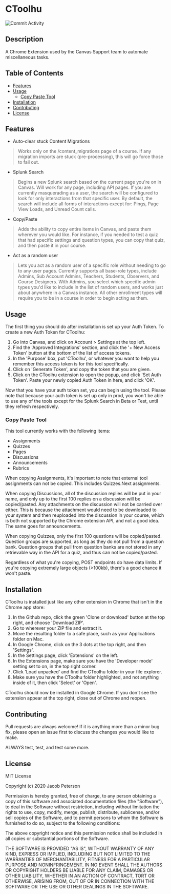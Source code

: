 # CToolhu

![Commit Activity](https://img.shields.io/github/commit-activity/m/Bounty556/Ctoolhu?style=flat-square)

## Description

A Chrome Extension used by the Canvas Support team to automate miscellaneous tasks.

## Table of Contents

- [Features](#features)
- [Usage](#usage)
  * [Copy Paste Tool](#copy-paste-tool)
- [Installation](#installation)
- [Contributing](#contributing)
- [License](#license)

## Features

* Auto-clear stuck Content Migrations
> Works only on the /content_migrations page of a course. If any migration imports are stuck (pre-processing), this will go force those to fail out.
* Splunk Search
> Begins a new Splunk search based on the current page you're on in Canvas. Will work for any page, including API pages. If you are currently masquerading as a user, the search will be configured to look for only interactions from that specific user. By default, the search will include all forms of interactions except for: Pings, Page View Loads, and Unread Count calls.
* Copy/Paste
> Adds the ability to copy entire items in Canvas, and paste them wherever you would like. For instance, if you needed to test a quiz that had specific settings and question types, you can copy that quiz, and then paste it in your course.
* Act as a random user
> Lets you act as a random user of a specific role without needing to go to any user pages. Currently supports all base-role types, include Admins, Sub Account Admins, Teachers, Students, Observers, and Course Designers. With Admins, you select which specific admin types you'd like to include in the list of random users, and works just about anywhere in a Canvas instance. All other enrollment types will require you to be in a course in order to begin acting as them.

## Usage

The first thing you should do after installation is set up your Auth Token. To create a new Auth Token for CToolhu:
1. Go into Canvas, and click on Account > Settings at the top left.
2. Find the 'Approved Integrations' section, and click the '+ New Access Token' button at the bottom of the list of access tokens.
3. In the 'Purpose' box, put 'CToolhu', or whatever you want to help you remember this access token is for this tool specifically.
4. Click on 'Generate Token', and copy the token that you are given.
5. Click on the CToolhu extension to open the popup, and click 'Set Auth Token'. Paste your newly copied Auth Token in here, and click 'OK'.

Now that you have your auth token set, you can begin using the tool. Please note that because your auth token is set up only in prod, you won't be able to use any of the tools except for the Splunk Search in Beta or Test, until they refresh respectively.

### Copy Paste Tool

This tool currently works with the following items:
- Assignments
- Quizzes
- Pages
- Discussions
- Announcements
- Rubrics

When copying Assignments, it's important to note that external tool assignments can not be copied. This includes Quizzes.Next assignments.

When copying Discussions, all of the discussion replies will be put in your name, and only up to the first 100 replies on a discussion will be copied/pasted. Any attachments on the discussion will not be carried over either. This is because the attachment would need to be downloaded to your system and then reuploaded into the discussion in your course, which is both not supported by the Chrome extension API, and not a good idea. The same goes for announcements.

When copying Quizzes, only the first 100 questions will be copied/pasted. Question groups are supported, as long as they do not pull from a question bank. Question groups that pull from question banks are not stored in any retrievable way in the API for a quiz, and thus can not be copied/pasted.

Regardless of what you're copying, POST endpoints do have data limits. If you're copying extremely large objects (>100kb), there's a good chance it won't paste.

## Installation

CToolhu is installed just like any other extension in Chrome that isn't in the Chrome app store:
1. In the Github repo, click the green 'Clone or download' button at the top right, and choose 'Download ZIP'.
2. Go to wherever your ZIP file and extract it.
3. Move the resulting folder to a safe place, such as your Applications folder on Mac.
4. In Google Chrome, click on the 3 dots at the top right, and then 'Settings'.
5. In the Settings page, click 'Extensions' on the left.
6. In the Extensions page, make sure you have the 'Developer mode' setting set to on, in the top right corner.
7. Click 'Load unpacked' and find the CToolhu folder in your file explorer.
8. Make sure you have the CToolhu folder highlighted, and not anything inside of it, then click 'Select' or 'Open'.

CToolhu should now be installed in Google Chrome. If you don't see the extension appear at the top right, close out of Chrome and reopen.

## Contributing

Pull requests are always welcome! If it is anything more than a minor bug fix, please open an issue first to discuss the changes you would like to make.

ALWAYS test, test, and test some more.

## License

MIT License

Copyright (c) 2020 Jacob Peterson

Permission is hereby granted, free of charge, to any person obtaining a copy
of this software and associated documentation files (the "Software"), to deal
in the Software without restriction, including without limitation the rights
to use, copy, modify, merge, publish, distribute, sublicense, and/or sell
copies of the Software, and to permit persons to whom the Software is
furnished to do so, subject to the following conditions:

The above copyright notice and this permission notice shall be included in all
copies or substantial portions of the Software.

THE SOFTWARE IS PROVIDED "AS IS", WITHOUT WARRANTY OF ANY KIND, EXPRESS OR
IMPLIED, INCLUDING BUT NOT LIMITED TO THE WARRANTIES OF MERCHANTABILITY,
FITNESS FOR A PARTICULAR PURPOSE AND NONINFRINGEMENT. IN NO EVENT SHALL THE
AUTHORS OR COPYRIGHT HOLDERS BE LIABLE FOR ANY CLAIM, DAMAGES OR OTHER
LIABILITY, WHETHER IN AN ACTION OF CONTRACT, TORT OR OTHERWISE, ARISING FROM,
OUT OF OR IN CONNECTION WITH THE SOFTWARE OR THE USE OR OTHER DEALINGS IN THE
SOFTWARE.